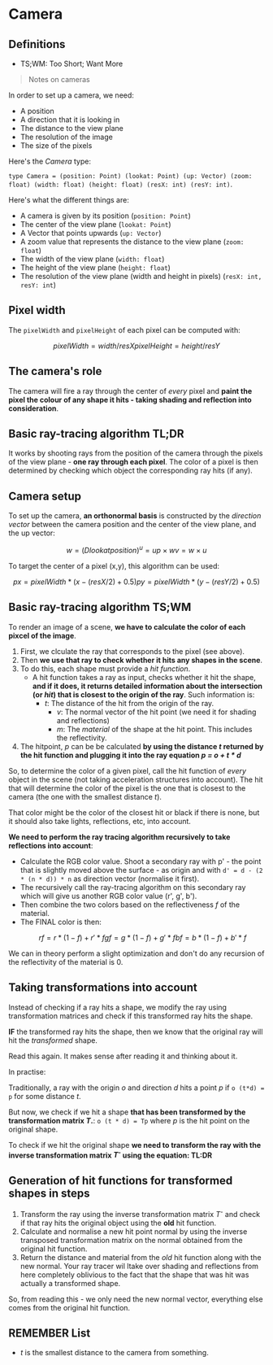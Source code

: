 # Camera

## Definitions

- TS;WM: Too Short; Want More

> Notes on cameras

In order to set up a camera, we need:

- A position
- A direction that it is looking in
- The distance to the view plane
- The resolution of the image
- The size of the pixels

Here's the *Camera* type:

`type Camera = (position: Point) (lookat: Point) (up: Vector) (zoom: float) (width: float) (height: float) (resX: int) (resY: int)`.

Here's what the different things are:

- A camera is given by its position (`position: Point`)
- The center of the view plane (`lookat: Point`)
- A Vector that points upwards (`up: Vector`)
- A zoom value that represents the distance to the view plane (`zoom: float`)
- The width of the view plane (`width: float`)
- The height of the view plane (`height: float`)
- The resolution of the view plane (width and height in pixels) (`resX: int, resY: int`)

## Pixel width

The `pixelWidth` and `pixelHeight` of each pixel can be computed with:

```math
pixelWidth = width/resX
pixelHeight = height/resY
```

## The camera's role

The camera will fire a ray through the center of *every* pixel and **paint the pixel the colour of any shape it hits - taking shading and reflection into consideration**.

## Basic ray-tracing algorithm TL;DR

It works by shooting rays from the position of the camera through the pixels of the view plane - **one ray through each pixel**. The color of a pixel is then determined by checking which object the corresponding ray hits (if any).

## Camera setup

To set up the camera, **an orthonormal basis** is constructed by the *direction vector* between the camera position and the center of the view plane, and the up vector:

```math
w = (D lookat position)^
u = up × w
v = w × u
```

To target the center of a pixel (x,y), this algorithm can be used:

```math
px = pixelWidth * ( x - (resX / 2) + 0.5 )
py = pixelWidth * ( y - (resY / 2) + 0.5 )
```

## Basic ray-tracing algorithm TS;WM

To render an image of a scene, **we have to calculate the color of each pixcel of the image**.

1. First, we clculate the ray that corresponds to the pixel (see above).
2. Then **we use that ray to check whether it hits any shapes in the scene**.
3. To do this, each shape must provide a *hit function*.
	- A hit function takes a ray as input, checks whether it hit the shape, **and if it does, it returns detailed information about the intersection (or *hit*) that is closest to the origin of the ray**. Such information is:
	  - *t*: The distance of the hit from the origin of the ray.
		- *v*: The normal vector of the hit point (we need it for shading and reflections)
		- *m*: The *material* of the shape at the hit point. This includes the reflectivity.
4. The hitpoint, *p* can be be calculated **by using the distance *t* returned by the hit function and plugging it into the ray equation *p = o + t * d***

So, to determine the color of a given pixel, call the hit function of *every* object in the scene (not taking acceleration structures into account). The hit that will determine the color of the pixel is the one that is closest to the camera (the one with the smallest distance *t*).

That color might be the color of the closest hit or black if there is none, but it should also take lights, reflections, etc, into account.

**We need to perform the ray tracing algorithm recursively to take reflections into account**:

- Calculate the RGB color value. Shoot a secondary ray with p' - the point that is slightly moved above the surface - as origin and with `d' = d - (2 * (n * d)) * n` as direction vector (normalise it first).
- The recursively call the ray-tracing algorithm on this secondary ray which will give us another RGB color value (r', g', b').
- Then combine the two colors based on the reflectiveness *f* of the material.
- The FINAL color is then:
	```math
	rf = r * (1 - f) + r' * f
	gf = g * (1 - f) + g' * f
	bf = b * (1 - f) + b' * f
	```

We can in theory perform a slight optimization and don't do any recursion of the reflectivity of the material is 0.

## Taking transformations into account

Instead of checking if a ray hits a shape, we modify the ray using transformation matrices and check if this transformed ray hits the shape.

**IF** the transformed ray hits the shape, then we know that the original ray will hit the *transformed* shape.

Read this again. It makes sense after reading it and thinking about it.

In practise:

Traditionally, a ray with the origin *o* and direction *d* hits a point *p* if `o (t*d) = p` for some distance *t*.

But now, we check if we hit a shape **that has been transformed by the transformation matrix *T*.**: `o (t * d) = Tp` where *p* is the hit point on the original shape.

To check if we hit the original shape **we need to transform the ray with the inverse transformation matrix *T<sup>-</sup>* using the equation: TL:DR**

## Generation of hit functions for transformed shapes in steps

1. Transform the ray using the inverse transformation matrix *T<sup>-</sup>* and check if that ray hits the original object using the **old** hit function.
2. Calculate and normalise a new hit point normal by using the inverse transposed transformation matrix on the normal obtained from the original hit function.
3. Return the distance and material from the *old* hit function along with the new normal. Your ray tracer wil ltake over shading and reflections from here completely oblivious to the fact that the shape that was hit was actually a transformed shape.

So, from reading this - we only need the new normal vector, everything else comes from the original hit function.

## REMEMBER List

- *t* is the smallest distance to the camera from something.